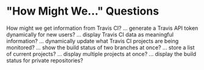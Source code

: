 # "How Might We..." Questions

How might we get information from Travis CI?
... generate a Travis API token dynamically for new users?
... display Travis CI data as meaningful information?
... dynamically update what Travis CI projects are being monitored?
... show the build status of two branches at once?
... store a list of current projects?
... display multiple projects at once?
... display the build status for private repositories?
